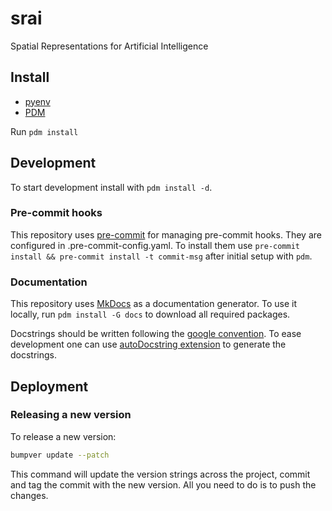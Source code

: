 # srai
Spatial Representations for Artificial Intelligence

## Install
 * [pyenv](https://github.com/pyenv/pyenv)
 * [PDM](https://github.com/pdm-project/pdm)

 Run `pdm install`

## Development
 To start development install with `pdm install -d`.

### Pre-commit hooks
 This repository uses [pre-commit](https://pre-commit.com/) for managing pre-commit hooks.
 They are configured in .pre-commit-config.yaml.
 To install them use `pre-commit install && pre-commit install -t commit-msg` after initial setup with `pdm`.

### Documentation
 This repository uses [MkDocs](https://www.mkdocs.org) as a documentation generator. To use it locally, run  `pdm install -G docs` to download all required packages.

 Docstrings should be written following the [google convention](https://gist.github.com/redlotus/3bc387c2591e3e908c9b63b97b11d24e). To ease development one can use [autoDocstring extension](https://marketplace.visualstudio.com/items?itemName=njpwerner.autodocstring) to generate the docstrings.

## Deployment
### Releasing a new version
To release a new version:
```sh
bumpver update --patch
```
This command will update the version strings across the project, commit and tag the commit with the new version. All you need to do is to push the changes.
